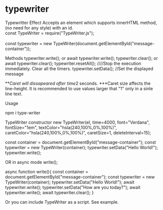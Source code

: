 # typewriter

Typewritter Effect
Accepts an element which supports innerHTML method, (no need for any style) with an id.<br>
const TypeWriter = require("TypeWriter.js");<br>	
const typewriter = new TypeWriter(document.getElementById("message-container"));<br>

Methods
typewriter.write(); or await typewriter.write();
typewriter.clear(); or await typewriter.clear();
typewriter.resetAll(); ////Stop the execution immediately. Clear all the timers.
typewriter.setData(); //Set the displayed message

***Caret will dissapeared after time*2 seconds.
***Caret size affects the line-height. It is recommended to use values larger that "1" only in a sinle line text.

Usage

npm i type-writer

TypeWriter constructor 
new TypeWriter(el, time=4000, font="Verdana", fontSize="1em", textColor="hsla(240,100%,0%,100%)", caretColor="hsla(240,100%,0%,100%)", caretSize=1, deleteInterval=15);

const container = document.getElementById("message-container");
const typewriter = new TypeWriter(container);
typewriter.setData("Hello World!");
typewriter.write();

OR in async mode
write();

async function write(){
	const container = document.getElementById("message-container");
	const typewriter = new TypeWriter(container);
	typewriter.setData("Hello World!");
	await typewriter.write();
	typewriter.setData("How are you today?");
	await typewriter.write();
	await typewriter.clear();
}

Or you can include TypeWriter as a script. See example.




